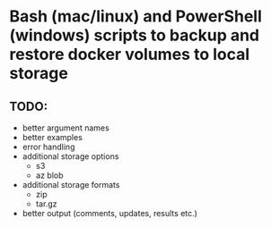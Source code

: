 # Bash (mac/linux) and PowerShell (windows) scripts to backup and restore docker volumes to local storage

## TODO:
* better argument names
* better examples
* error handling
* additional storage options
    * s3
    * az blob
* additional storage formats
    * zip
    * tar.gz
* better output (comments, updates, results etc.)
    
